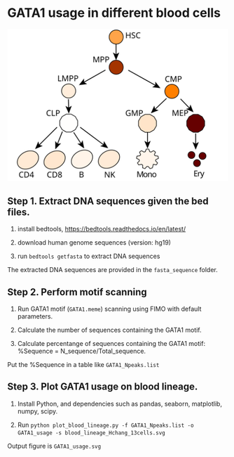 # GATA1 usage in different blood cells

<p><img src='https://raw.githubusercontent.com/YichaoOU/Tissue_specific_ATAC_peaks_blood/master/motif_analysis/GATA1_usage.svg'></p>

## Step 1. Extract DNA sequences given the bed files.

1. install bedtools, https://bedtools.readthedocs.io/en/latest/

2. download human genome sequences (version: hg19)

3. run `bedtools getfasta` to extract DNA sequences

The extracted DNA sequences are provided in the `fasta_sequence` folder.

## Step 2. Perform motif scanning 

1. Run GATA1 motif (`GATA1.meme`) scanning using FIMO with default parameters. 

2. Calculate the number of sequences containing the GATA1 motif.

3. Calculate percentange of sequences containing the GATA1 motif: %Sequence = N_sequence/Total_sequence.

Put the %Sequence in a table like `GATA1_Npeaks.list`

## Step 3. Plot GATA1 usage on blood lineage.

1. Install Python, and dependencies such as pandas, seaborn, matplotlib, numpy, scipy.

2. Run `python plot_blood_lineage.py -f GATA1_Npeaks.list -o GATA1_usage -s blood_lineage_Hchang_13cells.svg`

Output figure is `GATA1_usage.svg`

